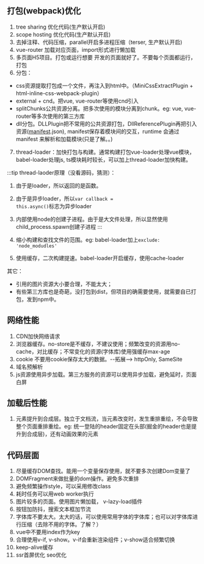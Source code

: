 ## 打包(webpack)优化
1. tree sharing 优化代码(生产默认开启)
2. scope hosting 优化代码(生产默认开启)
3. 去掉注释、代码压缩，parallel开启多进程压缩（terser, 生产默认开启)
4. vue-router 加载对应页面，import形式进行懒加载
5. 多页面H5项目。打包或运行想要 开发的页面就好了。不要每个页面都运行，打包
6. 分包：
* css资源提取打包成一个文件，再注入到html中。（MiniCssExtractPlugin + html-inline-css-webpack-plugin）
* external + cnd。把vue, vue-router等使用cnd引入
* splitChunks公共资源分离。把多次使用的模块分离到chunk。eg: vue, vue-router等多次使用的第三方库
* dll分包。DLLPlugin把不常用的公共资源打包，DllReferencePlugin再把引入资源([manifest](https://webpack.docschina.org/concepts/manifest/#root).json), manifest保存着模块间的交互，runtime 会通过 manifest 来解析和加载模块(只是了解。。)
7. thread-loader：加快打包与构建。通常构建打包vue-loader处理vue模块，babel-loader处理js, ts模块耗时较长，可以加上thread-loader加快构建。

:::tip
thread-laoder原理（没看源码，猜测）：
1. 由于是loader，所以返回的是函数。
2. 由于是异步loader，所以<code>var callback = this.async()</code>标志为异步loader
3. 内部使用node的创建子进程。由于是大文件处理，所以显然使用child_process.spawn创建子进程
:::

8. 缩小构建和查找文件的范围。eg: babel-loader加上<code>exclude: 'node_modudles'</code>
9. 使用缓存，二次构建提速。babel-loader开启缓存，使用cache-loader

其它：
* 引用的图片资源大小要合理，不能太大；
* 有些第三方库也是奇葩，没打包到dist，但项目的确需要使用，就需要自已打包，发到npm中。

## 网络性能
1. CDN加快网络请求
2. 浏览器缓存。no-store是不缓存，不建议使用；频繁改变的资源用no-cache，对比缓存；不常变化的资源(字体库)使用强缓存max-age
3. cookie 不要用cookie保存太大的数据。--拓展--> httpOnly, SameSite
4. 域名预解析
5. js资源使用异步加载。第三方服务的资源可以使用异步加载，避免延时，页面白屏

## 加载后性能
1. 元素提升到合成层。独立于文档流，当元素改变时，发生重排重绘，不会导致整个页面重排重绘。eg: 统一登陆的header固定在头部(掘金的header也是提升到合成层)，还有动画效果的元素


## 代码层面
1. 尽量缓存DOM查找。能用一个变量保存使用，就不要多次创建Dom变量了
2. DOMFragment来做批量的dom操作。避免多次重排
3. 避免频繁操作style，可以采用修改class
4. 耗时任务可以用web worker执行
5. 图片较多的页面。使用图片懒加载， v-lazy-load插件
6. 按钮加防抖，搜索文本框加节流
7. 字体库不要太大。太大的话，可以使用常用字体的字体库；也可以对字体库进行压缩（去除不用的字体。了解？）
8. vue中不要用index作为key
9. 合理使用v-if, v-show。v-if会重新渲染组件；v-show适合频繁切换
10. keep-alive缓存
11. ssr首屏优化 seo优化